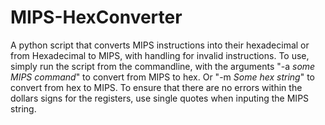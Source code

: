 # MIPS-HexConverter
A python script that converts MIPS instructions into their hexadecimal or from Hexadecimal to MIPS, with handling for invalid instructions. 
To use, simply run the script from the commandline, with the arguments "-a *some MIPS command*" to convert from MIPS to hex. Or "-m *Some hex string*" to convert from hex to MIPS. 
To ensure that there are no errors within the dollars signs for the registers, use single quotes when inputing the MIPS string. 
